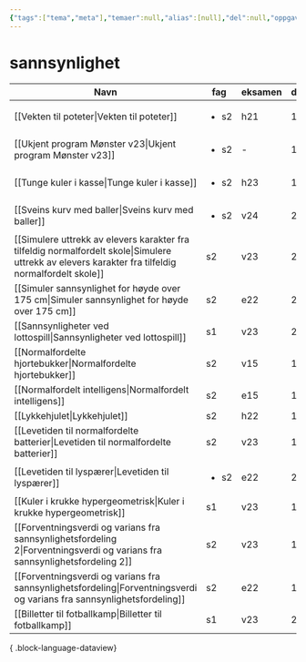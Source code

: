 ```yaml
---
{"tags":["tema","meta"],"temaer":null,"alias":[null],"del":null,"oppgave":null,"fag":null,"eksamen":null,"dg-publish":true,"title":"sannsynlighet","date":"2023-06-01","modified":"2023-06-01","permalink":"/temaer/sannsynlighet/","dgPassFrontmatter":true}
---
```



# sannsynlighet
| Navn                                                                                                                                                  | fag                  | eksamen | del |
| ----------------------------------------------------------------------------------------------------------------------------------------------------- | -------------------- | ------- | --- |
| [[Vekten til poteter\|Vekten til poteter]]                                                                                                         | <ul><li>s2</li></ul> | h21     | 1   |
| [[Ukjent program Mønster v23\|Ukjent program Mønster v23]]                                                                                         | <ul><li>s2</li></ul> | \-      | 1   |
| [[Tunge kuler i kasse\|Tunge kuler i kasse]]                                                                                                       | <ul><li>s2</li></ul> | h23     | 1   |
| [[Sveins kurv med baller\|Sveins kurv med baller]]                                                                                                 | <ul><li>s2</li></ul> | v24     | 2   |
| [[Simulere uttrekk av elevers karakter fra tilfeldig normalfordelt skole\|Simulere uttrekk av elevers karakter fra tilfeldig normalfordelt skole]] | s2                   | v23     | 2   |
| [[Simuler sannsynlighet for høyde over 175 cm\|Simuler sannsynlighet for høyde over 175 cm]]                                                       | s2                   | e22     | 2   |
| [[Sannsynligheter ved lottospill\|Sannsynligheter ved lottospill]]                                                                                 | s1                   | v23     | 2   |
| [[Normalfordelte hjortebukker\|Normalfordelte hjortebukker]]                                                                                       | s2                   | v15     | 1   |
| [[Normalfordelt intelligens\|Normalfordelt intelligens]]                                                                                           | s2                   | e15     | 1   |
| [[Lykkehjulet\|Lykkehjulet]]                                                                                                                       | s2                   | h22     | 1   |
| [[Levetiden til normalfordelte batterier\|Levetiden til normalfordelte batterier]]                                                                 | s2                   | v23     | 1   |
| [[Levetiden til lyspærer\|Levetiden til lyspærer]]                                                                                                 | <ul><li>s2</li></ul> | e22     | 2   |
| [[Kuler i krukke hypergeometrisk\|Kuler i krukke hypergeometrisk]]                                                                                 | s1                   | v23     | 1   |
| [[Forventningsverdi og varians fra sannsynlighetsfordeling 2\|Forventningsverdi og varians fra sannsynlighetsfordeling 2]]                         | s2                   | v23     | 1   |
| [[Forventningsverdi og varians fra sannsynlighetsfordeling\|Forventningsverdi og varians fra sannsynlighetsfordeling]]                             | s2                   | e22     | 1   |
| [[Billetter til fotballkamp\|Billetter til fotballkamp]]                                                                                           | s1                   | v23     | 2   |

{ .block-language-dataview}
